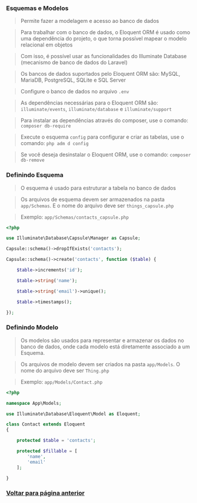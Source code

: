### Esquemas e Modelos

> Permite fazer a modelagem e acesso ao banco de dados

> Para trabalhar com o banco de dados, o Eloquent ORM é usado como uma dependência do projeto, o que torna possível mapear o modelo relacional em objetos

> Com isso, é possível usar as funcionalidades do Illuminate Database (mecanismo de banco de dados do Laravel)

> Os bancos de dados suportados pelo Eloquent ORM são: MySQL, MariaDB, PostgreSQL, SQLite e SQL Server

> Configure o banco de dados no arquivo `.env`

> As dependências necessárias para o Eloquent ORM são: `illuminate/events`, `illuminate/database` e `illuminate/support`

> Para instalar as dependências através do composer, use o comando: `composer db-require`

> Execute o esquema `config` para configurar e criar as tabelas, use o comando: `php adm d config`

> Se você deseja desinstalar o Eloquent ORM, use o comando: `composer db-remove`

### Definindo Esquema

> O esquema é usado para estruturar a tabela no banco de dados

> Os arquivos de esquema devem ser armazenados na pasta `app/Schemas`. E o nome do arquivo deve ser `things_capsule.php`

> Exemplo: `app/Schemas/contacts_capsule.php`
```php
<?php

use Illuminate\Database\Capsule\Manager as Capsule;

Capsule::schema()->dropIfExists('contacts');

Capsule::schema()->create('contacts', function ($table) {

    $table->increments('id');

    $table->string('name');

    $table->string('email')->unique();

    $table->timestamps();

});

```

### Definindo Modelo

> Os modelos são usados ​​para representar e armazenar os dados no banco de dados, onde cada modelo está diretamente associado a um Esquema.

> Os arquivos de modelo devem ser criados na pasta `app/Models`. O nome do arquivo deve ser `Thing.php`

> Exemplo: `app/Models/Contact.php`
```php
<?php

namespace App\Models;

use Illuminate\Database\Eloquent\Model as Eloquent;

class Contact extends Eloquent
{

    protected $table = 'contacts';

    protected $fillable = [
        'name',
        'email'
    ];

}

```

### [Voltar para página anterior](./DOC.md)
